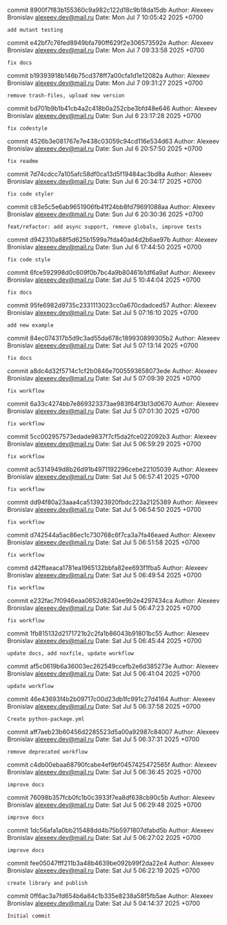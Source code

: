 commit 8900f7f83b155360c9a982c122d18c9b18da15db
Author: Alexeev Bronislav <alexeev.dev@mail.ru>
Date:   Mon Jul 7 10:05:42 2025 +0700

    add mutant testing

commit e42bf7c76fed8949bfa790ff629f2e306573592e
Author: Alexeev Bronislav <alexeev.dev@mail.ru>
Date:   Mon Jul 7 09:33:58 2025 +0700

    fix docs

commit b19393918b146b75cd378ff7a00cfa1d1e12082a
Author: Alexeev Bronislav <alexeev.dev@mail.ru>
Date:   Mon Jul 7 09:31:27 2025 +0700

    remove trash-files, upload new version

commit bd701b9b1b41cb4a2c418b0a252cbe3bfd48e646
Author: Alexeev Bronislav <alexeev.dev@mail.ru>
Date:   Sun Jul 6 23:17:28 2025 +0700

    fix codestyle

commit 4526b3e081767e7e438c03059c94cd116e534d63
Author: Alexeev Bronislav <alexeev.dev@mail.ru>
Date:   Sun Jul 6 20:57:50 2025 +0700

    fix readme

commit 7d74cdcc7a105afc58df0ca13d5f19484ac3bd8a
Author: Alexeev Bronislav <alexeev.dev@mail.ru>
Date:   Sun Jul 6 20:34:17 2025 +0700

    fix code styler

commit c83e5c5e6ab9651906fb41f24bb8fd79691088aa
Author: Alexeev Bronislav <alexeev.dev@mail.ru>
Date:   Sun Jul 6 20:30:36 2025 +0700

    feat/refactor: add async support, remove globals, improve tests

commit d942310a88f5d625b1599a7fda40ad4d2b6ae97b
Author: Alexeev Bronislav <alexeev.dev@mail.ru>
Date:   Sun Jul 6 17:44:50 2025 +0700

    fix code style

commit 6fce592998d0c609f0b7bc4a9b80461b1df6a9af
Author: Alexeev Bronislav <alexeev.dev@mail.ru>
Date:   Sat Jul 5 10:44:04 2025 +0700

    fix docs

commit 95fe6982d9735c2331113023cc0a670cdadced57
Author: Alexeev Bronislav <alexeev.dev@mail.ru>
Date:   Sat Jul 5 07:16:10 2025 +0700

    add new example

commit 84ec074317b5d9c3ad55da678c189930899305b2
Author: Alexeev Bronislav <alexeev.dev@mail.ru>
Date:   Sat Jul 5 07:13:14 2025 +0700

    fix docs

commit a8dc4d32f5714c1cf2b0846e7005593658073ede
Author: Alexeev Bronislav <alexeev.dev@mail.ru>
Date:   Sat Jul 5 07:09:39 2025 +0700

    fix workflow

commit 6a33c4274bb7e869323373ae983f64f3b13d0670
Author: Alexeev Bronislav <alexeev.dev@mail.ru>
Date:   Sat Jul 5 07:01:30 2025 +0700

    fix workflow

commit 5cc002957573edade9837f7cf5da2fce022092b3
Author: Alexeev Bronislav <alexeev.dev@mail.ru>
Date:   Sat Jul 5 06:59:29 2025 +0700

    fix workflow

commit ac5314949d8b26d91b4971192296cebe22105039
Author: Alexeev Bronislav <alexeev.dev@mail.ru>
Date:   Sat Jul 5 06:57:41 2025 +0700

    fix workflow

commit dd94f80a23aaa4ca513923920fbdc223a2125389
Author: Alexeev Bronislav <alexeev.dev@mail.ru>
Date:   Sat Jul 5 06:54:50 2025 +0700

    fix workflow

commit d742544a5ac86ec1c730768c6f7ca3a7fa46eaed
Author: Alexeev Bronislav <alexeev.dev@mail.ru>
Date:   Sat Jul 5 06:51:58 2025 +0700

    fix workflow

commit d42ffaeaca1781ea1965132bbfa82ee693f1fba5
Author: Alexeev Bronislav <alexeev.dev@mail.ru>
Date:   Sat Jul 5 06:49:54 2025 +0700

    fix workflow

commit e232fac7f0946eaa0652d8240ee9b2e4297434ca
Author: Alexeev Bronislav <alexeev.dev@mail.ru>
Date:   Sat Jul 5 06:47:23 2025 +0700

    fix workflow

commit 1fb815132d2171721b2c2fa1b86043b91801bc55
Author: Alexeev Bronislav <alexeev.dev@mail.ru>
Date:   Sat Jul 5 06:45:44 2025 +0700

    update docs, add noxfile, update workflow

commit af5c0619b6a36003ec262549ccefb2e6d385273e
Author: Alexeev Bronislav <alexeev.dev@mail.ru>
Date:   Sat Jul 5 06:41:04 2025 +0700

    update workflow

commit 46e43693f4b2b09717c00d23db1fc991c27d4164
Author: Alexeev Bronislav <alexeev.dev@mail.ru>
Date:   Sat Jul 5 06:37:58 2025 +0700

    Create python-package.yml

commit aff7aeb23b60456d2285523d5a00a92987c84007
Author: Alexeev Bronislav <alexeev.dev@mail.ru>
Date:   Sat Jul 5 06:37:31 2025 +0700

    remove deprecated workflow

commit c4db00ebaa68790fcabe4ef9bf0457425472565f
Author: Alexeev Bronislav <alexeev.dev@mail.ru>
Date:   Sat Jul 5 06:36:45 2025 +0700

    improve docs

commit 76098b357fcb0fc1b0c3933f7ea8df638cb90c5b
Author: Alexeev Bronislav <alexeev.dev@mail.ru>
Date:   Sat Jul 5 06:29:48 2025 +0700

    improve docs

commit 1dc56afa1a0bb215488dd4b75b5971807dfabd5b
Author: Alexeev Bronislav <alexeev.dev@mail.ru>
Date:   Sat Jul 5 06:27:02 2025 +0700

    improve docs

commit fee05047fff211b3a48b4639be092b99f2da22e4
Author: Alexeev Bronislav <alexeev.dev@mail.ru>
Date:   Sat Jul 5 06:22:19 2025 +0700

    create library and publish

commit 0ff6ac3a7fd654b6a84c1b335e8238a58f5fb5ae
Author: Alexeev Bronislav <alexeev.dev@mail.ru>
Date:   Sat Jul 5 04:14:37 2025 +0700

    Initial commit
